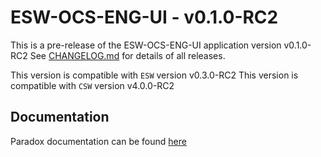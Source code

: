 # ESW-OCS-ENG-UI - v0.1.0-RC2

This is a pre-release of the ESW-OCS-ENG-UI application version v0.1.0-RC2
See [CHANGELOG.md](CHANGELOG.md) for details of all releases.

This version is compatible with `ESW` version v0.3.0-RC2
This version is compatible with `CSW` version v4.0.0-RC2

## Documentation

Paradox documentation can be found [here](https://tmtsoftware.github.io/esw-ocs-eng-ui/0.1.0-RC2/)
